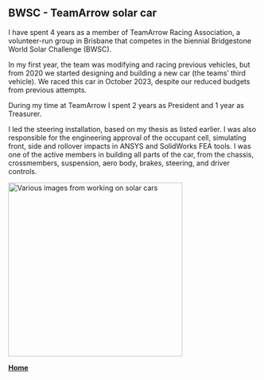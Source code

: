 ## BWSC - TeamArrow solar car


I have spent 4 years as a member of TeamArrow Racing Association, a volunteer-run group in Brisbane that competes in the biennial Bridgestone World Solar Challenge (BWSC). 
<br>

In my first year, the team was modifying and racing previous vehicles, but from 2020 we started designing and building a new car (the teams’ third vehicle). 
We raced this car in October 2023, despite our reduced budgets from previous attempts. 
<br>

During my time at TeamArrow I spent 2 years as President and 1 year as Treasurer. 
<br>

I led the steering installation, based on my thesis as listed earlier. 
I was also responsible for the engineering approval of the occupant cell, simulating front, side and rollover impacts in ANSYS and SolidWorks FEA tools. 
I was one of the active members in building all parts of the car, from the chassis, crossmembers, suspension, aero body, brakes, steering, and driver controls. 
<br>

<img src="./../../imgs/BWSC-various.jpeg" alt="Various images from working on solar cars" height="350">


**[Home](./..)**


<link href="style.css" type="text/css" rel="stylesheet">
